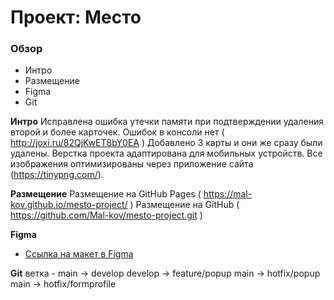 
# Проект: Место

### Обзор

* Интро
* Размещение
* Figma
* Git


**Интро**
Исправлена ошибка утечки памяти при подтверждении удаления второй и более карточек.
Ошибок в консоли нет ( http://joxi.ru/82QjKwET8bY0EA )
Добавлено 3 карты и они же сразу были удалены.
Верстка проекта адаптирована для мобильных устройств.
Все изображения оптимизированы через приложение сайта (https://tinypng.com/).

**Размещение**
Размещение на GitHub Pages ( https://mal-kov.github.io/mesto-project/ )
Размещение на GitHub ( https://github.com/Mal-kov/mesto-project.git )


**Figma**
* [Ссылка на макет в Figma](https://www.figma.com/file/2cn9N9jSkmxD84oJik7xL7/JavaScript.-Sprint-4?node-id=0%3A1)

**Git**
 ветка -
 main -> develop
 develop -> feature/popup
 main -> hotfix/popup
 main -> hotfix/formprofile
